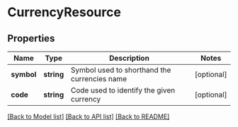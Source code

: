 # CurrencyResource

## Properties
Name | Type | Description | Notes
------------ | ------------- | ------------- | -------------
**symbol** | **string** | Symbol used to shorthand the currencies name | [optional] 
**code** | **string** | Code used to identify the given currency | [optional] 

[[Back to Model list]](../README.md#documentation-for-models) [[Back to API list]](../README.md#documentation-for-api-endpoints) [[Back to README]](../README.md)



